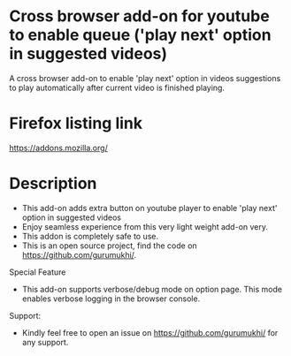 # Cross browser add-on for youtube to enable queue ('play next' option in suggested videos)
A cross browser add-on to enable 'play next' option in videos suggestions to play automatically after current video is finished playing.

# Firefox listing link
https://addons.mozilla.org/

# Description
* This add-on adds extra button on youtube player to enable 'play next' option in suggested videos
* Enjoy seamless experience from this very light weight add-on very.
* This addon is completely safe to use.
* This is an open source project, find the code on https://github.com/gurumukhi/.

Special Feature
* This add-on supports verbose/debug mode on option page. This mode enables verbose logging in the browser console.

Support:
* Kindly feel free to open an issue on https://github.com/gurumukhi/ for any support.